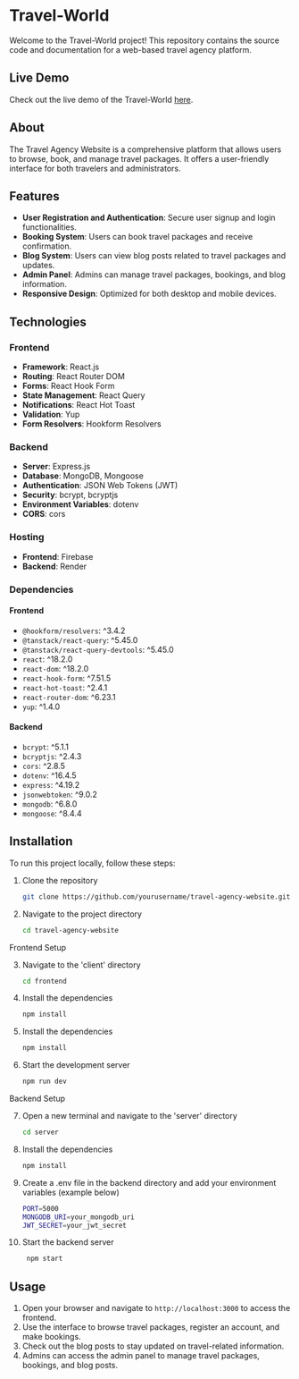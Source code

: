 # Travel-World

Welcome to the Travel-World project! This repository contains the source code and documentation for a web-based travel agency platform.

## Live Demo

Check out the live demo of the Travel-World [here](https://travel-world-c12.web.app/).

## About

The Travel Agency Website is a comprehensive platform that allows users to browse, book, and manage travel packages. It offers a user-friendly interface for both travelers and administrators.

## Features

- **User Registration and Authentication**: Secure user signup and login functionalities.
- **Booking System**: Users can book travel packages and receive confirmation.
- **Blog System**: Users can view blog posts related to travel packages and updates.
- **Admin Panel**: Admins can manage travel packages, bookings, and blog information.
- **Responsive Design**: Optimized for both desktop and mobile devices.

## Technologies

### Frontend

- **Framework**: React.js
- **Routing**: React Router DOM
- **Forms**: React Hook Form
- **State Management**: React Query
- **Notifications**: React Hot Toast
- **Validation**: Yup
- **Form Resolvers**: Hookform Resolvers

### Backend

- **Server**: Express.js
- **Database**: MongoDB, Mongoose
- **Authentication**: JSON Web Tokens (JWT)
- **Security**: bcrypt, bcryptjs
- **Environment Variables**: dotenv
- **CORS**: cors

### Hosting

- **Frontend**: Firebase
- **Backend**: Render

### Dependencies

#### Frontend

- `@hookform/resolvers`: ^3.4.2
- `@tanstack/react-query`: ^5.45.0
- `@tanstack/react-query-devtools`: ^5.45.0
- `react`: ^18.2.0
- `react-dom`: ^18.2.0
- `react-hook-form`: ^7.51.5
- `react-hot-toast`: ^2.4.1
- `react-router-dom`: ^6.23.1
- `yup`: ^1.4.0

#### Backend

- `bcrypt`: ^5.1.1
- `bcryptjs`: ^2.4.3
- `cors`: ^2.8.5
- `dotenv`: ^16.4.5
- `express`: ^4.19.2
- `jsonwebtoken`: ^9.0.2
- `mongodb`: ^6.8.0
- `mongoose`: ^8.4.4

## Installation

To run this project locally, follow these steps:

1. Clone the repository
   ```bash
   git clone https://github.com/yourusername/travel-agency-website.git
   ```
2. Navigate to the project directory

   ```bash
   cd travel-agency-website

   ```

Frontend Setup

3. Navigate to the 'client' directory
   ```bash
   cd frontend
   ```
4. Install the dependencies
   ```bash
   npm install
   ```
5. Install the dependencies
   ```bash
   npm install
   ```
6. Start the development server
   ```bash
   npm run dev
   ```

Backend Setup

7. Open a new terminal and navigate to the 'server' directory
   ```bash
   cd server
   ```
8. Install the dependencies
   ```bash
   npm install
   ```
9. Create a .env file in the backend directory and add your environment variables (example below)
   ```bash
   PORT=5000
   MONGODB_URI=your_mongodb_uri
   JWT_SECRET=your_jwt_secret
   ```
10. Start the backend server
    ```bash
     npm start
    ```

## Usage

1. Open your browser and navigate to `http://localhost:3000` to access the frontend.
2. Use the interface to browse travel packages, register an account, and make bookings.
3. Check out the blog posts to stay updated on travel-related information.
4. Admins can access the admin panel to manage travel packages, bookings, and blog posts.
